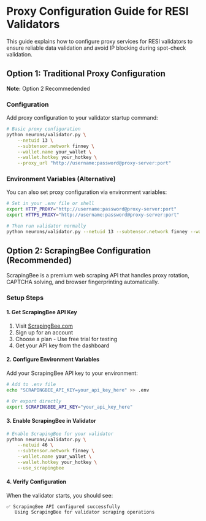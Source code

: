 # Proxy Configuration Guide for RESI Validators

This guide explains how to configure proxy services for RESI validators to ensure reliable data validation and avoid IP blocking during spot-check validation.


## Option 1: Traditional Proxy Configuration

**Note:** Option 2 Recommedended
### Configuration

Add proxy configuration to your validator startup command:

```bash
# Basic proxy configuration
python neurons/validator.py \
    --netuid 13 \
    --subtensor.network finney \
    --wallet.name your_wallet \
    --wallet.hotkey your_hotkey \
    --proxy_url "http://username:password@proxy-server:port"
```

### Environment Variables (Alternative)

You can also set proxy configuration via environment variables:

```bash
# Set in your .env file or shell
export HTTP_PROXY="http://username:password@proxy-server:port"
export HTTPS_PROXY="http://username:password@proxy-server:port"

# Then run validator normally
python neurons/validator.py --netuid 13 --subtensor.network finney --wallet.name your_wallet --wallet.hotkey your_hotkey
```

## Option 2: ScrapingBee Configuration (Recommended)

ScrapingBee is a premium web scraping API that handles proxy rotation, CAPTCHA solving, and browser fingerprinting automatically.

### Setup Steps

#### 1. Get ScrapingBee API Key

1. Visit [ScrapingBee.com](https://www.scrapingbee.com/)
2. Sign up for an account
3. Choose a plan - Use free trial for testing
4. Get your API key from the dashboard

#### 2. Configure Environment Variables

Add your ScrapingBee API key to your environment:

```bash
# Add to .env file
echo "SCRAPINGBEE_API_KEY=your_api_key_here" >> .env

# Or export directly
export SCRAPINGBEE_API_KEY="your_api_key_here"
```

#### 3. Enable ScrapingBee in Validator

```bash
# Enable ScrapingBee for your validator
python neurons/validator.py \
    --netuid 46 \
    --subtensor.network finney \
    --wallet.name your_wallet \
    --wallet.hotkey your_hotkey \
    --use_scrapingbee
```

#### 4. Verify Configuration

When the validator starts, you should see:

```
✅ ScrapingBee API configured successfully
   Using ScrapingBee for validator scraping operations
```